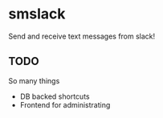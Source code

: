 # smslack

Send and receive text messages from slack!

## TODO

So many things

- DB backed shortcuts
- Frontend for administrating
